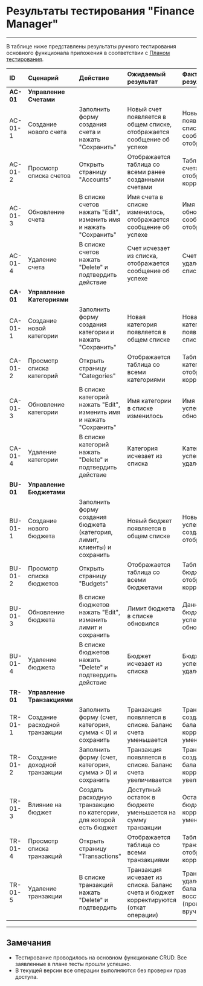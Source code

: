# Результаты тестирования "Finance Manager"
---

В таблице ниже представлены результаты ручного тестирования основного функционала приложения в соответствии с [Планом тестирования](./TEST_PLAN.md).

| ID | Сценарий | Действие | Ожидаемый результат | Фактический результат | Оценка |
|:---|:---|:---|:---|:---|:---|
| **AC-01** | **Управление Счетами** | | | | |
| AC-01-1 | Создание нового счета | Заполнить форму создания счета и нажать "Сохранить" | Новый счет появляется в общем списке, отображается сообщение об успехе | Новый счет появился в списке, сообщение отобразилось | **Тест пройден** |
| AC-01-2 | Просмотр списка счетов | Открыть страницу "Accounts" | Отображается таблица со всеми ранее созданными счетами | Таблица со счетами отображается корректно | **Тест пройден** |
| AC-01-3 | Обновление счета | В списке счетов нажать "Edit", изменить имя и нажать "Сохранить" | Имя счета в списке изменилось, отображается сообщение об успехе | Имя счета обновилось, сообщение отобразилось | **Тест пройден** |
| AC-01-4 | Удаление счета | В списке счетов нажать "Delete" и подтвердить действие | Счет исчезает из списка, отображается сообщение об успехе | Счет успешно удален из списка | **Тест пройден** |
| **CA-01** | **Управление Категориями** | | | | |
| CA-01-1 | Создание новой категории | Заполнить форму создания категории и нажать "Сохранить" | Новая категория появляется в общем списке | Новая категория появилась в списке | **Тест пройден** |
| CA-01-2 | Просмотр списка категорий | Открыть страницу "Categories" | Отображается таблица со всеми категориями | Таблица с категориями отображается корректно | **Тест пройден** |
| CA-01-3 | Обновление категории | В списке категорий нажать "Edit", изменить имя и нажать "Сохранить" | Имя категории в списке изменилось | Имя категории успешно обновлено | **Тест пройден** |
| CA-01-4 | Удаление категории | В списке категорий нажать "Delete" и подтвердить действие | Категория исчезает из списка | Категория успешно удалена | **Тест пройден** |
| **BU-01** | **Управление Бюджетами** | | | | |
| BU-01-1 | Создание нового бюджета | Заполнить форму создания бюджета (категория, лимит, клиенты) и сохранить | Новый бюджет появляется в общем списке | Новый бюджет успешно создан и отображен | **Тест пройден** |
| BU-01-2 | Просмотр списка бюджетов | Открыть страницу "Budgets" | Отображается таблица со всеми бюджетами | Таблица с бюджетами отображается корректно | **Тест пройден** |
| BU-01-3 | Обновление бюджета | В списке бюджетов нажать "Edit", изменить лимит и сохранить | Лимит бюджета в списке обновился | Данные бюджета успешно обновлены | **Тест пройден** |
| BU-01-4 | Удаление бюджета | В списке бюджетов нажать "Delete" и подтвердить действие | Бюджет исчезает из списка | Бюджет успешно удален | **Тест пройден** |
| **TR-01** | **Управление Транзакциями** | | | | |
| TR-01-1 | Создание расходной транзакции | Заполнить форму (счет, категория, сумма < 0) и сохранить | Транзакция появляется в списке. Баланс счета уменьшается | Транзакция создана, баланс счета корректно уменьшился | **Тест пройден** |
| TR-01-2 | Создание доходной транзакции | Заполнить форму (счет, категория, сумма > 0) и сохранить | Транзакция появляется в списке. Баланс счета увеличивается | Транзакция создана, баланс счета корректно увеличился | **Тест пройден** |
| TR-01-3 | Влияние на бюджет | Создать расходную транзакцию по категории, для которой есть бюджет | Доступный остаток в бюджете уменьшается на сумму транзакции | Остаток по бюджету корректно уменьшился | **Тест пройден** |
| TR-01-4 | Просмотр списка транзакций | Открыть страницу "Transactions" | Отображается таблица со всеми транзакциями | Таблица с транзакциями отображается корректно | **Тест пройден** |
| TR-01-5 | Удаление транзакции | В списке транзакций нажать "Delete" и подтвердить | Транзакция исчезает из списка. Баланс счета и бюджет корректируются (откат операции) | Транзакция удалена, балансы восстановлены (проверено вручную) | **Тест пройден** |

---
## Замечания

*   Тестирование проводилось на основном функционале CRUD. Все заявленные в плане тесты прошли успешно.
*   В текущей версии все операции выполняются без проверки прав доступа.
